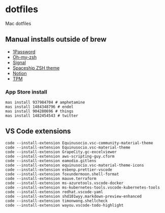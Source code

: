 # dotfiles
Mac dotfiles

## Manual installs outside of brew
* [1Password](https://1password.com/)
* [Oh-my-zsh](https://github.com/ohmyzsh/ohmyzsh)
* [Signal](https://signal.org/en/)
* [Spaceship ZSH theme](https://github.com/denysdovhan/spaceship-prompt)
* [Notion](https://www.notion.so/)
* [TPM](https://github.com/tmux-plugins/tpm)

### App Store install
```console
mas install 937984704 # amphetamine
mas install 1484348796 # endel
mas install 904280696 # things
mas install 1482454543 # twitter
```

## VS Code extensions
```console
code --install-extension Equinusocio.vsc-community-material-theme
code --install-extension Equinusocio.vsc-material-theme
code --install-extension GrapeCity.gc-excelviewer
code --install-extension aws-scripting-guy.cform
code --install-extension eamodio.gitlens
code --install-extension equinusocio.vsc-material-theme-icons
code --install-extension esbenp.prettier-vscode
code --install-extension foxundermoon.shell-format
code --install-extension mauve.terraform
code --install-extension ms-azuretools.vscode-docker
code --install-extension ms-kubernetes-tools.vscode-kubernetes-tools
code --install-extension redhat.vscode-yaml
code --install-extension shd101wyy.markdown-preview-enhanced
code --install-extension timonwong.shellcheck
code --install-extension wayou.vscode-todo-highlight
```